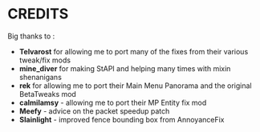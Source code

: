 # CREDITS

Big thanks to :
* **Telvarost** for allowing me to port many of the fixes from their various tweak/fix mods
* **mine_diver** for making StAPI and helping many times with mixin shenanigans
* **rek** for allowing me to port their Main Menu Panorama and the original BetaTweaks mod
* **calmilamsy** - allowing me to port their MP Entity fix mod
* **Meefy** - advice on the packet speedup patch
* **Slainlight** - improved fence bounding box from AnnoyanceFix